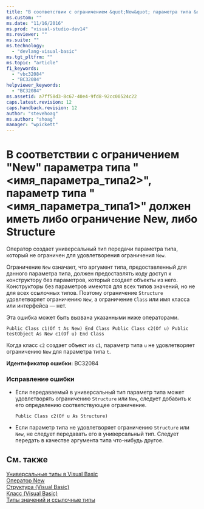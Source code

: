 ```yaml
---
title: "В соответствии с ограничением &quot;New&quot; параметра типа &quot;&lt;имя_параметра_типа2&gt;&quot;, параметр типа &quot;&lt;имя_параметра_типа1&gt;&quot; должен иметь либо ограничение New, либо Structure | Microsoft Docs"
ms.custom: ""
ms.date: "11/16/2016"
ms.prod: "visual-studio-dev14"
ms.reviewer: ""
ms.suite: ""
ms.technology: 
  - "devlang-visual-basic"
ms.tgt_pltfrm: ""
ms.topic: "article"
f1_keywords: 
  - "vbc32084"
  - "BC32084"
helpviewer_keywords: 
  - "BC32084"
ms.assetid: a7ff58d3-8c67-40e4-9fd8-92cc00524c22
caps.latest.revision: 12
caps.handback.revision: 12
author: "stevehoag"
ms.author: "shoag"
manager: "wpickett"
---
```

# В соответствии с ограничением &quot;New&quot; параметра типа &quot;&lt;имя_параметра_типа2&gt;&quot;, параметр типа &quot;&lt;имя_параметра_типа1&gt;&quot; должен иметь либо ограничение New, либо Structure
Оператор создает универсальный тип передачи параметра типа, который не ограничен для удовлетворения ограничения `New`.  
  
 Ограничение `New` означает, что аргумент типа, предоставленный для данного параметра типа, должен предоставлять коду доступ к конструктору без параметров, который создает объекты из него. Конструкторы без параметров имеются для всех типов значений, но не для всех ссылочных типов. Поэтому ограничение `Structure` удовлетворяет ограничению `New`, а ограничение `Class` или имя класса или интерфейса — нет.  
  
 Эта ошибка может быть вызвана указанными ниже операторами.  
  
```  
Public Class c1(Of t As New) End Class Public Class c2(Of u) Public testObject As New c1(Of u) End Class  
```  
  
 Когда класс `c2` создает объект из `c1`, параметр типа `u` не удовлетворяет ограничению `New` для параметра типа `t`.  
  
 **Идентификатор ошибки:** BC32084  
  
### Исправление ошибки  
  
-   Если передаваемый в универсальный тип параметр типа может удовлетворять ограничению `Structure` или `New`, следует добавить к его определению соответствующее ограничение.  
  
    ```  
    Public Class c2(Of u As Structure)  
    ```  
  
-   Если параметр типа не удовлетворяет ограничению `Structure` или `New`, не следует передавать его в универсальный тип. Следует передать в качестве аргумента типа что\-нибудь другое.  
  
## См. также  
 [Универсальные типы в Visual Basic](../Topic/Generic%20Types%20in%20Visual%20Basic%20\(Visual%20Basic\).md)   
 [Оператор New](../Topic/New%20Operator%20\(Visual%20Basic\).md)   
 [Структура \(Visual Basic\)](http://msdn.microsoft.com/ru-ru/263ce115-ac36-4c05-8cb7-0e0eead5c6d0)   
 [Класс \(Visual Basic\)](http://msdn.microsoft.com/ru-ru/0777c6e6-46bc-451b-ad70-57b49d4ef4f7)   
 [Типы значений и ссылочные типы](../Topic/Value%20Types%20and%20Reference%20Types.md)